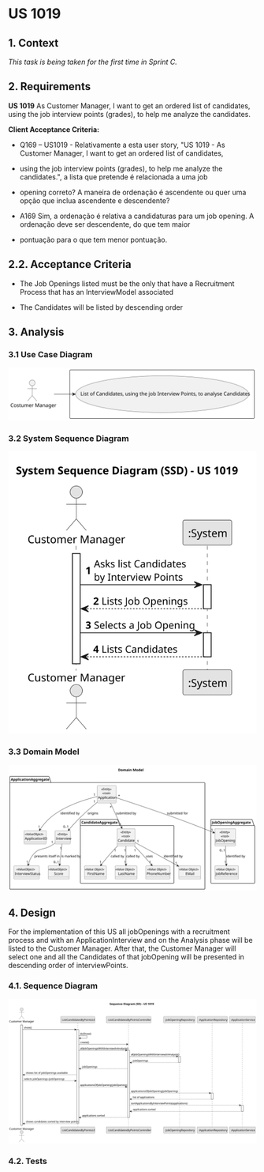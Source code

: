 # US 1019

## 1. Context

*This task is being taken for the first time in Sprint C.*

## 2. Requirements

**US 1019** As Customer Manager, I want to get an ordered list of candidates, using the job
interview points (grades), to help me analyze the candidates.

**Client Acceptance Criteria:**

* Q169 – US1019 - Relativamente a esta user story, "US 1019 - As Customer Manager, I want to get an ordered list of candidates,
* using the job interview points (grades), to help me analyze the candidates.", a lista que pretende é relacionada a uma job 
* opening correto? A maneira de ordenação é ascendente ou quer uma opção que inclua ascendente e descendente?

* A169 Sim, a ordenação é relativa a candidaturas para um job opening. A ordenação deve ser descendente, do que tem maior 
* pontuação para o que tem menor pontuação.

## 2.2. Acceptance Criteria

* The Job Openings listed must be the only that have a Recruitment Process that has an InterviewModel associated

* The Candidates will be listed by descending order


## 3. Analysis

### 3.1 Use Case Diagram
![us1019-use-case.svg](analysis/us1019-use-case.svg)


### 3.2 System Sequence Diagram
![SSD](analysis/us1019-ListCandidatesByInterviewPoints-SSD.svg)


### 3.3 Domain Model
![us1019-domain-model.svg](analysis/us1019-domain-model.svg)


## 4. Design

For the implementation of this US all jobOpenings with a recruitment process and with an ApplicationInterview
and on the Analysis phase will be listed to the Customer Manager.
After that, the Customer Manager will select one and all the Candidates of that jobOpening will be presented in
descending order of interviewPoints.

### 4.1. Sequence Diagram

![SD](design/us1019-ListCandidatesByInterviewPoints-SS.svg)

### 4.2. Tests

```

````